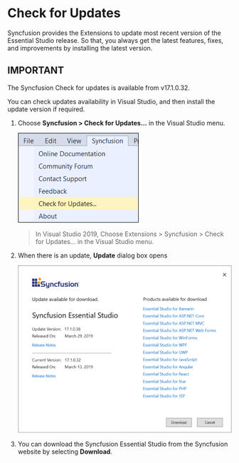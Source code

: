 # Check for Updates

Syncfusion provides the Extensions to update most recent version of the Essential Studio release. So that, you always get the latest features, fixes, and improvements by installing the latest version.

## IMPORTANT

The Syncfusion Check for updates is available from v17.1.0.32.

You can check updates availability in Visual Studio, and then install the update version if required.

1. Choose **Syncfusion > Check for Updates…** in the Visual Studio menu.

    ![Check for updates](../images/check-for-updates.png)

    > In Visual Studio 2019, Choose Extensions > Syncfusion > Check for Updates… in the Visual Studio menu.

2. When there is an update, **Update** dialog box opens

    ![update](../images/update.png)

3. You can download the Syncfusion Essential Studio from the Syncfusion website by selecting **Download**.